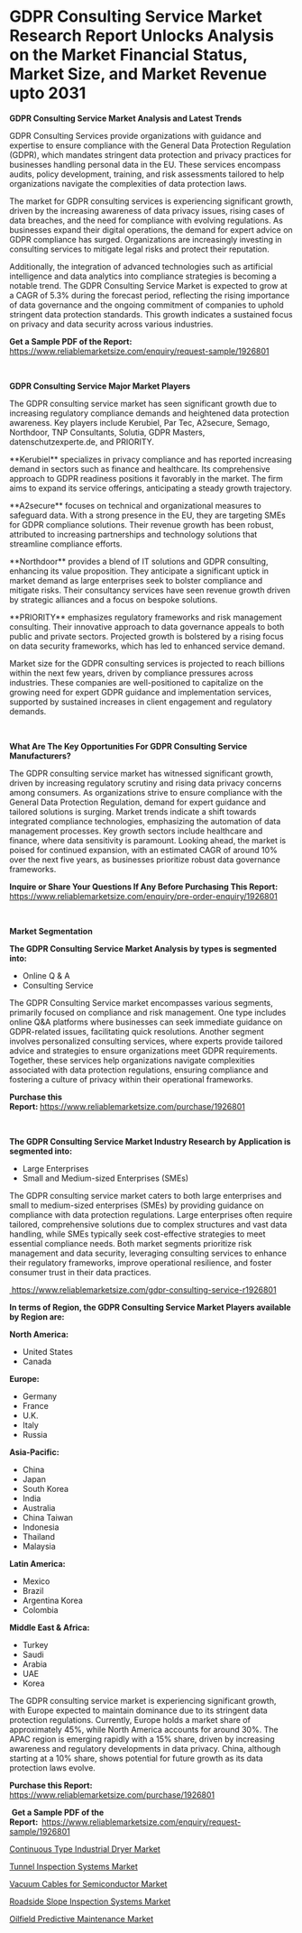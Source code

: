 <p><h1>GDPR Consulting Service Market Research Report Unlocks Analysis on the Market Financial Status, Market Size, and Market Revenue upto 2031</h1></p><p><strong>GDPR Consulting Service Market Analysis and Latest Trends</strong></p>
<p><p>GDPR Consulting Services provide organizations with guidance and expertise to ensure compliance with the General Data Protection Regulation (GDPR), which mandates stringent data protection and privacy practices for businesses handling personal data in the EU. These services encompass audits, policy development, training, and risk assessments tailored to help organizations navigate the complexities of data protection laws.</p><p>The market for GDPR consulting services is experiencing significant growth, driven by the increasing awareness of data privacy issues, rising cases of data breaches, and the need for compliance with evolving regulations. As businesses expand their digital operations, the demand for expert advice on GDPR compliance has surged. Organizations are increasingly investing in consulting services to mitigate legal risks and protect their reputation.</p><p>Additionally, the integration of advanced technologies such as artificial intelligence and data analytics into compliance strategies is becoming a notable trend. The GDPR Consulting Service Market is expected to grow at a CAGR of 5.3% during the forecast period, reflecting the rising importance of data governance and the ongoing commitment of companies to uphold stringent data protection standards. This growth indicates a sustained focus on privacy and data security across various industries.</p></p>
<p><strong>Get a Sample PDF of the Report:&nbsp;</strong> <a href="https://www.reliablemarketsize.com/enquiry/request-sample/1926801?utm_campaign=1591&utm_medium=2&utm_source=Github&utm_content=ia&utm_term=25102024&utm_id=gdpr-consulting-service">https://www.reliablemarketsize.com/enquiry/request-sample/1926801</a></p>
<p>&nbsp;</p>
<p><strong>GDPR Consulting Service Major Market Players</strong></p>
<p><p>The GDPR consulting service market has seen significant growth due to increasing regulatory compliance demands and heightened data protection awareness. Key players include Kerubiel, Par Tec, A2secure, Semago, Northdoor, TNP Consultants, Solutia, GDPR Masters, datenschutzexperte.de, and PRIORITY.</p><p>**Kerubiel** specializes in privacy compliance and has reported increasing demand in sectors such as finance and healthcare. Its comprehensive approach to GDPR readiness positions it favorably in the market. The firm aims to expand its service offerings, anticipating a steady growth trajectory.</p><p>**A2secure** focuses on technical and organizational measures to safeguard data. With a strong presence in the EU, they are targeting SMEs for GDPR compliance solutions. Their revenue growth has been robust, attributed to increasing partnerships and technology solutions that streamline compliance efforts.</p><p>**Northdoor** provides a blend of IT solutions and GDPR consulting, enhancing its value proposition. They anticipate a significant uptick in market demand as large enterprises seek to bolster compliance and mitigate risks. Their consultancy services have seen revenue growth driven by strategic alliances and a focus on bespoke solutions.</p><p>**PRIORITY** emphasizes regulatory frameworks and risk management consulting. Their innovative approach to data governance appeals to both public and private sectors. Projected growth is bolstered by a rising focus on data security frameworks, which has led to enhanced service demand.</p><p>Market size for the GDPR consulting services is projected to reach billions within the next few years, driven by compliance pressures across industries. These companies are well-positioned to capitalize on the growing need for expert GDPR guidance and implementation services, supported by sustained increases in client engagement and regulatory demands.</p></p>
<p>&nbsp;</p>
<p><strong>What Are The Key Opportunities For GDPR Consulting Service Manufacturers?</strong></p>
<p><p>The GDPR consulting service market has witnessed significant growth, driven by increasing regulatory scrutiny and rising data privacy concerns among consumers. As organizations strive to ensure compliance with the General Data Protection Regulation, demand for expert guidance and tailored solutions is surging. Market trends indicate a shift towards integrated compliance technologies, emphasizing the automation of data management processes. Key growth sectors include healthcare and finance, where data sensitivity is paramount. Looking ahead, the market is poised for continued expansion, with an estimated CAGR of around 10% over the next five years, as businesses prioritize robust data governance frameworks.</p></p>
<p><strong>Inquire or Share Your Questions If Any Before Purchasing This Report:</strong> <a href="https://www.reliablemarketsize.com/enquiry/pre-order-enquiry/1926801?utm_campaign=1591&utm_medium=2&utm_source=Github&utm_content=ia&utm_term=25102024&utm_id=gdpr-consulting-service">https://www.reliablemarketsize.com/enquiry/pre-order-enquiry/1926801</a></p>
<p>&nbsp;</p>
<p><strong>Market Segmentation</strong></p>
<p><strong>The GDPR Consulting Service Market Analysis by types is segmented into:</strong></p>
<p><ul><li>Online Q & A</li><li>Consulting Service</li></ul></p>
<p><p>The GDPR Consulting Service market encompasses various segments, primarily focused on compliance and risk management. One type includes online Q&A platforms where businesses can seek immediate guidance on GDPR-related issues, facilitating quick resolutions. Another segment involves personalized consulting services, where experts provide tailored advice and strategies to ensure organizations meet GDPR requirements. Together, these services help organizations navigate complexities associated with data protection regulations, ensuring compliance and fostering a culture of privacy within their operational frameworks.</p></p>
<p><strong>Purchase this Report:&nbsp;</strong><a href="https://www.reliablemarketsize.com/purchase/1926801?utm_campaign=1591&utm_medium=2&utm_source=Github&utm_content=ia&utm_term=25102024&utm_id=gdpr-consulting-service">https://www.reliablemarketsize.com/purchase/1926801</a></p>
<p>&nbsp;</p>
<p><strong>The GDPR Consulting Service Market Industry Research by Application is segmented into:</strong></p>
<p><ul><li>Large Enterprises</li><li>Small and Medium-sized Enterprises (SMEs)</li></ul></p>
<p><p>The GDPR consulting service market caters to both large enterprises and small to medium-sized enterprises (SMEs) by providing guidance on compliance with data protection regulations. Large enterprises often require tailored, comprehensive solutions due to complex structures and vast data handling, while SMEs typically seek cost-effective strategies to meet essential compliance needs. Both market segments prioritize risk management and data security, leveraging consulting services to enhance their regulatory frameworks, improve operational resilience, and foster consumer trust in their data practices.</p></p>
<p><a href="https://www.reliablemarketsize.com/gdpr-consulting-service-r1926801?utm_campaign=1591&utm_medium=2&utm_source=Github&utm_content=ia&utm_term=25102024&utm_id=gdpr-consulting-service">&nbsp;https://www.reliablemarketsize.com/gdpr-consulting-service-r1926801</a></p>
<p><strong>In terms of Region, the GDPR Consulting Service Market Players available by Region are:</strong></p>
<p>
    <p> <strong> North America: </strong>
        <ul>
            <li>United States</li>
            <li>Canada</li>
        </ul>
        </p> 
    <p> <strong> Europe: </strong>
        <ul>
            <li>Germany</li>
            <li>France</li>
            <li>U.K.</li>
            <li>Italy</li>
            <li>Russia</li>
        </ul>
        </p> 
    <p> <strong> Asia-Pacific: </strong>
        <ul>
            <li>China</li>
            <li>Japan</li>
            <li>South Korea</li>
            <li>India</li>
            <li>Australia</li>
            <li>China Taiwan</li>
            <li>Indonesia</li>
            <li>Thailand</li>
            <li>Malaysia</li>
        </ul>
        </p> 
    <p> <strong> Latin America: </strong>
        <ul>
            <li>Mexico</li>
            <li>Brazil</li>
            <li>Argentina Korea</li>
            <li>Colombia</li>
        </ul>
        </p> 
    <p> <strong> Middle East & Africa: </strong>
        <ul>
            <li>Turkey</li>
            <li>Saudi</li>
            <li>Arabia</li>
            <li>UAE</li>
            <li>Korea</li>
        </ul>
    </p>
    </p>
<p><p>The GDPR consulting service market is experiencing significant growth, with Europe expected to maintain dominance due to its stringent data protection regulations. Currently, Europe holds a market share of approximately 45%, while North America accounts for around 30%. The APAC region is emerging rapidly with a 15% share, driven by increasing awareness and regulatory developments in data privacy. China, although starting at a 10% share, shows potential for future growth as its data protection laws evolve.</p></p>
<p><strong>Purchase this Report: </strong><a href="https://www.reliablemarketsize.com/purchase/1926801?utm_campaign=1591&utm_medium=2&utm_source=Github&utm_content=ia&utm_term=25102024&utm_id=gdpr-consulting-service">https://www.reliablemarketsize.com/purchase/1926801</a></p>
<p>&nbsp;<strong>Get a Sample PDF of the Report:&nbsp;&nbsp;</strong><a href="https://www.reliablemarketsize.com/enquiry/request-sample/1926801?utm_campaign=1591&utm_medium=2&utm_source=Github&utm_content=ia&utm_term=25102024&utm_id=gdpr-consulting-service">https://www.reliablemarketsize.com/enquiry/request-sample/1926801</a></p>
<p><strong></strong></p>
<p><p><a href="https://www.linkedin.com/pulse/continuous-type-industrial-dryer-market-pulse-148-expansion-5nkwc?utm_campaign=1591&utm_medium=2&utm_source=Github&utm_content=ia&utm_term=25102024&utm_id=gdpr-consulting-service">Continuous Type Industrial Dryer Market</a></p><p><a href="https://www.linkedin.com/pulse/tunnel-inspection-systems-market-navigating-challenges-unlocking-zjjdc?utm_campaign=1591&utm_medium=2&utm_source=Github&utm_content=ia&utm_term=25102024&utm_id=gdpr-consulting-service">Tunnel Inspection Systems Market</a></p><p><a href="https://www.linkedin.com/pulse/vacuum-cables-semiconductor-market-size-share-growth-rofbc?utm_campaign=1591&utm_medium=2&utm_source=Github&utm_content=ia&utm_term=25102024&utm_id=gdpr-consulting-service">Vacuum Cables for Semiconductor Market</a></p><p><a href="https://www.linkedin.com/pulse/roadside-slope-inspection-systems-market-research-report-exploring-gnqyc?utm_campaign=1591&utm_medium=2&utm_source=Github&utm_content=ia&utm_term=25102024&utm_id=gdpr-consulting-service">Roadside Slope Inspection Systems Market</a></p><p><a href="https://www.linkedin.com/pulse/global-oilfield-predictive-maintenance-market-trends-epfce?utm_campaign=1591&utm_medium=2&utm_source=Github&utm_content=ia&utm_term=25102024&utm_id=gdpr-consulting-service">Oilfield Predictive Maintenance Market</a></p></p>